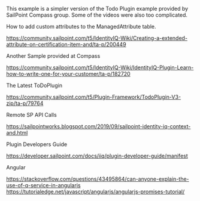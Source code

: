 This example is a simpler version of the Todo Plugin example provided by SailPoint Compass group. Some of the videos were also too complicated.

How to add custom attributes to the ManagedAttribute table.

https://community.sailpoint.com/t5/IdentityIQ-Wiki/Creating-a-extended-attribute-on-certification-item-and/ta-p/200449

Another Sample provided at Compass

https://community.sailpoint.com/t5/IdentityIQ-Wiki/IdentityIQ-Plugin-Learn-how-to-write-one-for-your-customer/ta-p/182720

The Latest ToDoPlugin

https://community.sailpoint.com/t5/Plugin-Framework/TodoPlugin-V3-zip/ta-p/79764

Remote SP API Calls

https://sailpointworks.blogspot.com/2019/09/sailpoint-identity-iq-context-and.html

Plugin Developers Guide

https://developer.sailpoint.com/docs/iiq/plugin-developer-guide/manifest

Angular

https://stackoverflow.com/questions/43495864/can-anyone-explain-the-use-of-q-service-in-angularjs
https://tutorialedge.net/javascript/angularjs/angularjs-promises-tutorial/

